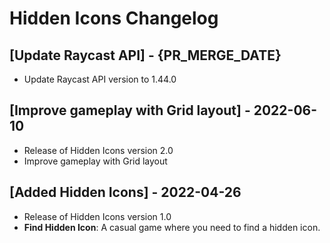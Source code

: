 # Hidden Icons Changelog

## [Update Raycast API] - {PR_MERGE_DATE}

- Update Raycast API version to 1.44.0

## [Improve gameplay with Grid layout] - 2022-06-10

- Release of Hidden Icons version 2.0
- Improve gameplay with Grid layout

## [Added Hidden Icons] - 2022-04-26

- Release of Hidden Icons version 1.0
- **Find Hidden Icon**: A casual game where you need to find a hidden icon.
